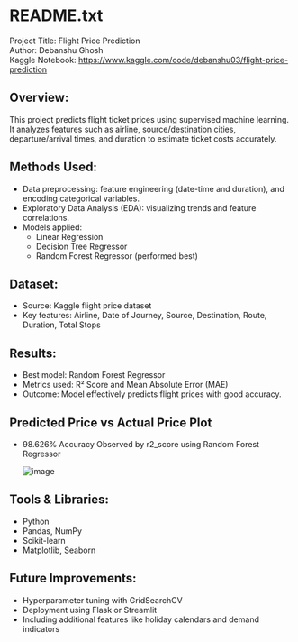 README.txt
===========

Project Title: Flight Price Prediction  
Author: Debanshu Ghosh                                              
Kaggle Notebook: https://www.kaggle.com/code/debanshu03/flight-price-prediction

Overview:
---------
This project predicts flight ticket prices using supervised machine learning. 
It analyzes features such as airline, source/destination cities, departure/arrival times, 
and duration to estimate ticket costs accurately.

Methods Used:
-------------
- Data preprocessing: feature engineering (date-time and duration),
  and encoding categorical variables.
- Exploratory Data Analysis (EDA): visualizing trends and feature correlations.
- Models applied:
  * Linear Regression
  * Decision Tree Regressor
  * Random Forest Regressor (performed best)

Dataset:
--------
- Source: Kaggle flight price dataset
- Key features: Airline, Date of Journey, Source, Destination, Route, Duration, Total Stops

Results:
--------
- Best model: Random Forest Regressor 
- Metrics used: R² Score and Mean Absolute Error (MAE)
- Outcome: Model effectively predicts flight prices with good accuracy.


Predicted Price vs Actual Price Plot                 
--------------------
- 98.626% Accuracy Observed by r2_score using Random Forest Regressor

  ![image](https://github.com/user-attachments/assets/2a46846c-7e28-4e86-9df2-af6fa37c73cd)


Tools & Libraries:
------------------
- Python
- Pandas, NumPy
- Scikit-learn
- Matplotlib, Seaborn

Future Improvements:
--------------------
- Hyperparameter tuning with GridSearchCV
- Deployment using Flask or Streamlit
- Including additional features like holiday calendars and demand indicators
